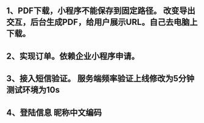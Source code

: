 ## 1、PDF下载，小程序不能保存到固定路径。 改变导出交互，后台生成PDF，给用户展示URL。自己去电脑上下载。

## 2、实现订单。依赖企业小程序申请。

## 3、接入短信验证。 服务端频率验证上线修改为5分钟  测试环境为10s

## 4、登陆信息 昵称中文编码